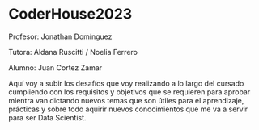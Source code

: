 # CoderHouse2023
Profesor: Jonathan Domínguez

Tutora: Aldana Ruscitti / Noelia Ferrero

Alumno: Juan Cortez Zamar

Aquí voy a subir los desafíos que voy realizando a lo largo del cursado cumpliendo con los requisitos y objetivos  que se requieren para aprobar mientra van dictando nuevos temas que son útiles para el aprendizaje, prácticas y sobre todo aquirir nuevos conocimientos que me va a servir para ser Data Scientist.
